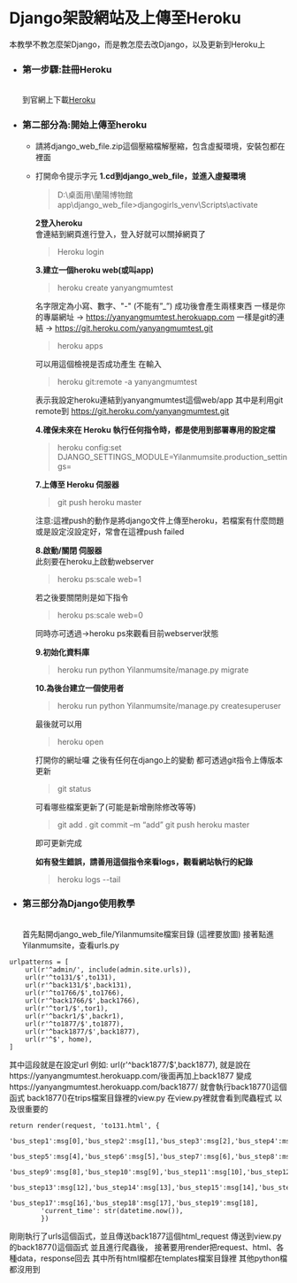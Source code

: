 # Django架設網站及上傳至Heroku
本教學不教怎麼架Django，而是教怎麼去改Django，以及更新到Heroku上
* **<h3>第一步驟:註冊Heroku</h3>**  
  到官網上下載[Heroku](https://devcenter.heroku.com/articles/getting-started-with-python#set-up)

* **<h3>第二部分為:開始上傳至heroku</h3>**  
  * 請將django_web_file.zip這個壓縮檔解壓縮，包含虛擬環境，安裝包都在裡面
  * 打開命令提示字元
    **1.cd到django_web_file，並進入虛擬環境**  
    > D:\桌面用\蘭陽博物館app\django_web_file>djangogirls_venv\Scripts\activate
    
    **2登入heroku**  
    會連結到網頁進行登入，登入好就可以關掉網頁了
    > Heroku login
    
      
    **3.建立一個heroku web(或叫app)**  
    > heroku create yanyangmumtest
    
    名字限定為小寫、數字、"-" (不能有”_”)
    成功後會產生兩樣東西
    一樣是你的專屬網址 ->         https://yanyangmumtest.herokuapp.com
    一樣是git的連結 -> https://git.heroku.com/yanyangmumtest.git
    > heroku apps
    
    可以用這個檢視是否成功產生
    在輸入
    > heroku git:remote -a yanyangmumtest
    
    表示我設定heroku連結到yanyangmumtest這個web/app
    其中是利用git remote到               https://git.heroku.com/yanyangmumtest.git

    **4.確保未來在 Heroku 執行任何指令時，都是使用到部署專用的設定檔**  
    > heroku config:set DJANGO_SETTINGS_MODULE=Yilanmumsite.production_settings=
    
    **7.上傳至 Heroku 伺服器**  
    > git push heroku master 
    
    注意:這裡push的動作是將django文件上傳至heroku，若檔案有什麼問題或是設定沒設定好，常會在這裡push failed
    
      
    **8.啟動/關閉 伺服器**  
    此刻要在heroku上啟動webserver
    > heroku ps:scale web=1
    
    若之後要關閉則是如下指令
    >heroku ps:scale web=0
    
    同時亦可透過->heroku ps來觀看目前webserver狀態
 
      
    **9.初始化資料庫**   
    > heroku run python Yilanmumsite/manage.py migrate
      
    **10.為後台建立一個使用者**
    >heroku run python Yilanmumsite/manage.py createsuperuser
    
    最後就可以用
    >heroku open
    
    打開你的網址囉
    之後有任何在django上的變動
    都可透過git指令上傳版本更新
    >git status 
    
    可看哪些檔案更新了(可能是新增刪除修改等等)
    >git add .
    >git commit –m “add”
    >git push heroku master
    
    即可更新完成
    
    **如有發生錯誤，請善用這個指令來看logs，觀看網站執行的紀錄**
    >heroku logs --tail


  
* **<h3>第三部分為Django使用教學</h3>**    
首先點開django_web_file/Yilanmumsite檔案目錄
(這裡要放圖)
接著點進Yilanmumsite，查看urls.py
```gherkin=
urlpatterns = [
    url(r'^admin/', include(admin.site.urls)),
    url(r'^to131/$',to131),
    url(r'^back131/$',back131),
    url(r'^to1766/$',to1766),
    url(r'^back1766/$',back1766),
    url(r'^tor1/$',tor1),
    url(r'^backr1/$',backr1),
    url(r'^to1877/$',to1877),
    url(r'^back1877/$',back1877),
    url(r'^$', home),
]
```
其中這段就是在設定url
例如:
url(r'^back1877/$',back1877),
就是說在https://yanyangmumtest.herokuapp.com/後面再加上back1877
變成https://yanyangmumtest.herokuapp.com/back1877/
就會執行back1877()這個函式
back1877()在trips檔案目錄裡的view.py
在view.py裡就會看到爬蟲程式
以及很重要的
```gherkin=
return render(request, 'to131.html', {
        'bus_step1':msg[0],'bus_step2':msg[1],'bus_step3':msg[2],'bus_step4':msg[3],
        'bus_step5':msg[4],'bus_step6':msg[5],'bus_step7':msg[6],'bus_step8':msg[7],
        'bus_step9':msg[8],'bus_step10':msg[9],'bus_step11':msg[10],'bus_step12':msg[11],
        'bus_step13':msg[12],'bus_step14':msg[13],'bus_step15':msg[14],'bus_step16':msg[15],
        'bus_step17':msg[16],'bus_step18':msg[17],'bus_step19':msg[18],
        'current_time': str(datetime.now()),
        })
```
剛剛執行了urls這個函式，並且傳送back1877這個html_request
傳送到view.py的back1877()這個函式
並且進行爬蟲後，
接著要用render把request、html、各種data，response回去
其中所有html檔都在templates檔案目錄裡
其他python檔都沒用到
